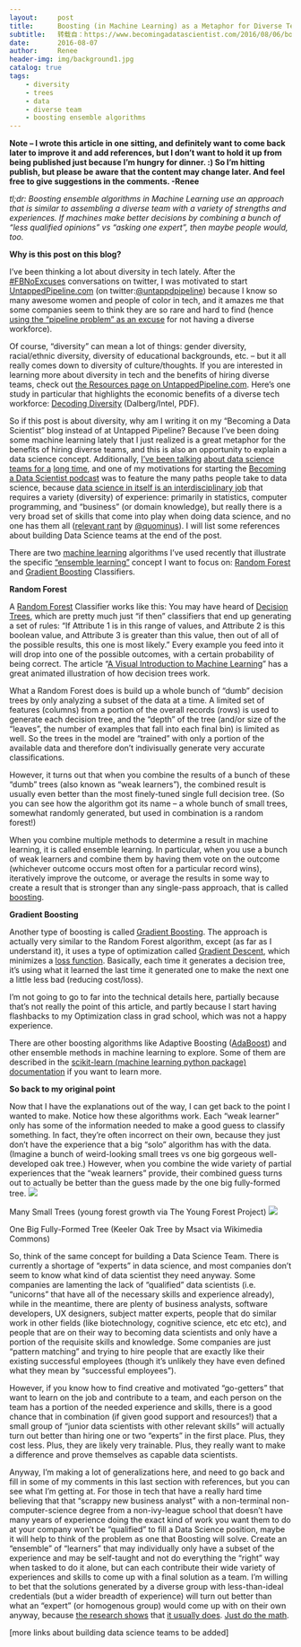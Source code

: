 ```yaml
---
layout:     post
title:      Boosting (in Machine Learning) as a Metaphor for Diverse Teams
subtitle:   转载自：https://www.becomingadatascientist.com/2016/08/06/boosting-in-machine-learning-as-a-metaphor-for-diverse-teams/
date:       2016-08-07
author:     Renee
header-img: img/background1.jpg
catalog: true
tags:
    - diversity
    - trees
    - data
    - diverse team
    - boosting ensemble algorithms
---
```


**Note – I wrote this article in one sitting, and definitely want to come back later to improve it and add references, but I don’t want to hold it up from being published just because I’m hungry for dinner. :) So I’m hitting publish, but please be aware that the content may change later. And feel free to give suggestions in the comments. -Renee**

*tl;dr: Boosting ensemble algorithms in Machine Learning use an approach that is similar to assembling a diverse team with a variety of strengths and experiences. If machines make better decisions by combining a bunch of “less qualified opinions” vs “asking one expert”, then maybe people would, too.*

**Why is this post on this blog?**

I’ve been thinking a lot about diversity in tech lately. After the [#FBNoExcuses](https://twitter.com/search?q=%23FBNoExcuses) conversations on twitter, I was motivated to start [UntappedPipeline.com](http://www.untappedpipeline.com/) (on twitter:[@untappdpipeline](https://twitter.com/untappdpipeline)) because I know so many awesome women and people of color in tech, and it amazes me that some companies seem to think they are so rare and hard to find (hence [using the “pipeline problem” as an excuse](http://www.wsj.com/articles/facebook-blames-lack-of-available-talent-for-diversity-problem-1468526303) for not having a diverse workforce).

Of course, “diversity” can mean a lot of things: gender diversity, racial/ethnic diversity, diversity of educational backgrounds, etc. – but it all really comes down to diversity of culture/thoughts. If you are interested in learning more about diversity in tech and the benefits of hiring diverse teams, check out [the Resources page on UntappedPipeline.com](http://www.untappedpipeline.com/resources). Here’s one study in particular that highlights the economic benefits of a diverse tech workforce: [Decoding Diversity](http://www.dalberg.com/wp-content/uploads/2016/06/Diversity_report_6.20.16x.pdf) (Dalberg/Intel, PDF).

So if this post is about diversity, why am I writing it on my “Becoming a Data Scientist” blog instead of at Untapped Pipeline? Because I’ve been doing some machine learning lately that I just realized is a great metaphor for the benefits of hiring diverse teams, and this is also an opportunity to explain a data science concept. Additionally, [I’ve been talking](https://twitter.com/BecomingDataSci/status/547479599303892992) [about data science](https://twitter.com/BecomingDataSci/status/731689507691487233) [teams for a](https://twitter.com/BecomingDataSci/status/714167833781862400) [long time](https://twitter.com/BecomingDataSci/status/636745462486278144), and one of my motivations for starting the [Becoming a Data Scientist podcast](https://www.becomingadatascientist.com/category/podcast) was to feature the many paths people take to data science, because [data science in itself is an interdisciplinary job](https://en.wikipedia.org/wiki/Data_science) that requires a variety (diversity) of experience: primarily in statistics, computer programming, and “business” (or domain knowledge), but really there is a very broad set of skills that come into play when doing data science, and no one has them all ([relevant rant](https://ironholds.org/blog/data-science-is-not-magical-unicorn-foo) by [@quominus](https://twitter.com/quominus)). I will list some references about building Data Science teams at the end of the post.

There are two [machine learning](https://en.wikipedia.org/wiki/Machine_learning) algorithms I’ve used recently that illustrate the specific [“ensemble learning”](https://en.wikipedia.org/wiki/Category:Ensemble_learning) concept I want to focus on: [Random Forest](http://scikit-learn.org/stable/modules/generated/sklearn.ensemble.RandomForestClassifier.html) and [Gradient Boosting](http://scikit-learn.org/stable/modules/generated/sklearn.ensemble.GradientBoostingClassifier.html#sklearn.ensemble.GradientBoostingClassifier) Classifiers.

**Random Forest**

A [Random Forest](https://en.wikipedia.org/wiki/Random_forest) Classifier works like this: You may have heard of [Decision Trees](https://en.wikipedia.org/wiki/Decision_tree), which are pretty much just “if then” classifiers that end up generating a set of rules: “If Attribute 1 is in this range of values, and Attribute 2 is this boolean value, and Attribute 3 is greater than this value, then out of all of the possible results, this one is most likely.” Every example you feed into it will drop into one of the possible outcomes, with a certain probability of being correct. The article “[A Visual Introduction to Machine Learning](http://www.r2d3.us/visual-intro-to-machine-learning-part-1)” has a great animated illustration of how decision trees work.

What a Random Forest does is build up a whole bunch of “dumb” decision trees by only analyzing a subset of the data at a time. A limited set of features (columns) from a portion of the overall records (rows) is used to generate each decision tree, and the “depth” of the tree (and/or size of the “leaves”, the number of examples that fall into each final bin) is limited as well. So the trees in the model are “trained” with only a portion of the available data and therefore don’t indivisually generate very accurate classifications. 

However, it turns out that when you combine the results of a bunch of these “dumb” trees (also known as “weak learners”), the combined result is usually even better than the most finely-tuned single full decision tree. (So you can see how the algorithm got its name – a whole bunch of small trees, somewhat randomly generated, but used in combination is a random forest!) 

When you combine multiple methods to determine a result in machine learning, it is called ensemble learning. In particular, when you use a bunch of weak learners and combine them by having them vote on the outcome (whichever outcome occurs most often for a particular record wins), iteratively improve the outcome, or average the results in some way to create a result that is stronger than any single-pass approach, that is called [boosting](https://en.wikipedia.org/wiki/Boosting_(machine_learning)).

**Gradient Boosting**

Another type of boosting is called [Gradient Boosting](https://en.wikipedia.org/wiki/Gradient_boosting). The approach is actually very similar to the Random Forest algorithm, except (as far as I understand it), it uses a type of optimization called [Gradient Descent](https://en.wikipedia.org/wiki/Gradient_descent), which minimizes a [loss function](https://en.wikipedia.org/wiki/Loss_function). Basically, each time it generates a decision tree, it’s using what it learned the last time it generated one to make the next one a little less bad (reducing cost/loss). 

I’m not going to go to far into the technical details here, partially because that’s not really the point of this article, and partly because I start having flashbacks to my Optimization class in grad school, which was not a happy experience.

There are other boosting algorithms like Adaptive Boosting ([AdaBoost](https://en.wikipedia.org/wiki/AdaBoost)) and other ensemble methods in machine learning to explore. Some of them are described in the [scikit-learn (machine learning python package) documentation](http://scikit-learn.org/stable/modules/ensemble.html) if you want to learn more.

**So back to my original point**

Now that I have the explanations out of the way, I can get back to the point I wanted to make. Notice how these algorithms work. Each “weak learner” only has some of the information needed to make a good guess to classify something. In fact, they’re often incorrect on their own, because they just don’t have the experience that a big “solo” algorithm has with the data. (Imagine a bunch of weird-looking small trees vs one big gorgeous well-developed oak tree.) However, when you combine the wide variety of partial experiences that the “weak learners” provide, their combined guess turns out to actually be better than the guess made by the one big fully-formed tree.
![](https://www.becomingadatascientist.com/wp-content/uploads/2016/08/young_forest-300x112.jpg)


Many Small Trees (young forest growth via The Young Forest Project)
![](https://www.becomingadatascientist.com/wp-content/uploads/2016/08/keeler_oak-300x241.jpg)


One Big Fully-Formed Tree (Keeler Oak Tree by Msact via Wikimedia Commons)

So, think of the same concept for building a Data Science Team. There is currently a shortage of “experts” in data science, and most companies don’t seem to know what kind of data scientist they need anyway. Some companies are lamenting the lack of “qualified” data scientists (i.e. “unicorns” that have all of the necessary skills and experience already), while in the meantime, there are plenty of business analysts, software developers, UX designers, subject matter experts, people that do similar work in other fields (like biotechnology, cognitive science, etc etc etc), and people that are on their way to becoming data scientists and only have a portion of the requisite skills and knowledge. Some companies are just “pattern matching” and trying to hire people that are exactly like their existing successful employees (though it’s unlikely they have even defined what they mean by “successful employees”).

However, if you know how to find creative and motivated “go-getters” that want to learn on the job and contribute to a team, and each person on the team has a portion of the needed experience and skills, there is a good chance that in combination (if given good support and resources!) that a small group of “junior data scientists with other relevant skills” will actually turn out better than hiring one or two “experts” in the first place. Plus, they cost less. Plus, they are likely very trainable. Plus, they really want to make a difference and prove themselves as capable data scientists.

Anyway, I’m making a lot of generalizations here, and need to go back and fill in some of my comments in this last section with references, but you can see what I’m getting at. For those in tech that have a really hard time believing that that “scrappy new business analyst” with a non-terminal non-computer-science degree from a non-ivy-league school that doesn’t have many years of experience doing the exact kind of work you want them to do at your company won’t be “qualified” to fill a Data Science position, maybe it will help to think of the problem as one that Boosting will solve. Create an “ensemble” of “learners” that may individually only have a subset of the experience and may be self-taught and not do everything the “right” way when tasked to do it alone, but can each contribute their wide variety of experiences and skills to come up with a final solution as a team. I’m willing to bet that the solutions generated by a diverse group with less-than-ideal credentials (but a wider breadth of experience) will turn out better than what an “expert” (or homogenous group) would come up with on their own anyway, because [the research shows](http://www.npr.org/2014/03/21/292225798/does-diversity-on-research-team-improve-quality-of-science) that [it usually does](http://insight.kellogg.northwestern.edu/article/better_decisions_through_diversity). [Just do the math](http://www.pnas.org/content/101/46/16385.full).

[more links about building data science teams to be added]
